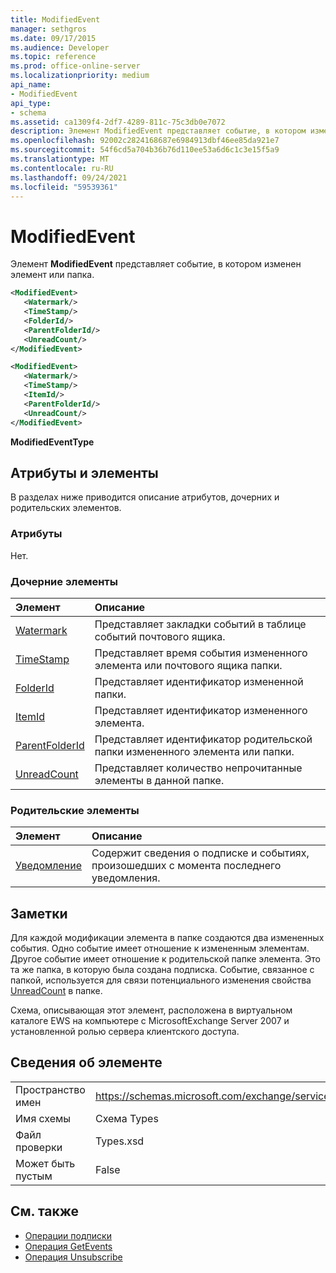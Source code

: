 ```yaml
---
title: ModifiedEvent
manager: sethgros
ms.date: 09/17/2015
ms.audience: Developer
ms.topic: reference
ms.prod: office-online-server
ms.localizationpriority: medium
api_name:
- ModifiedEvent
api_type:
- schema
ms.assetid: ca1309f4-2df7-4289-811c-75c3db0e7072
description: Элемент ModifiedEvent представляет событие, в котором изменен элемент или папка.
ms.openlocfilehash: 92002c2824168687e6984913dbf46ee85da921e7
ms.sourcegitcommit: 54f6cd5a704b36b76d110ee53a6d6c1c3e15f5a9
ms.translationtype: MT
ms.contentlocale: ru-RU
ms.lasthandoff: 09/24/2021
ms.locfileid: "59539361"
---
```

# <a name="modifiedevent"></a>ModifiedEvent

Элемент **ModifiedEvent** представляет событие, в котором изменен элемент или папка. 
  
```xml
<ModifiedEvent>
   <Watermark/>
   <TimeStamp/>
   <FolderId/>
   <ParentFolderId/>
   <UnreadCount/>
</ModifiedEvent>
```

```xml
<ModifiedEvent>
   <Watermark/>
   <TimeStamp/>
   <ItemId/> 
   <ParentFolderId/>
   <UnreadCount/>
</ModifiedEvent>
```

**ModifiedEventType**

## <a name="attributes-and-elements"></a>Атрибуты и элементы

В разделах ниже приводится описание атрибутов, дочерних и родительских элементов.
  
### <a name="attributes"></a>Атрибуты

Нет.
  
### <a name="child-elements"></a>Дочерние элементы

|**Элемент**|**Описание**|
|:-----|:-----|
|[Watermark](watermark.md) <br/> |Представляет закладки событий в таблице событий почтового ящика.  <br/> |
|[TimeStamp](timestamp.md) <br/> |Представляет время события измененного элемента или почтового ящика папки.  <br/> |
|[FolderId](folderid.md) <br/> |Представляет идентификатор измененной папки.  <br/> |
|[ItemId](itemid.md) <br/> |Представляет идентификатор измененного элемента.  <br/> |
|[ParentFolderId](parentfolderid.md) <br/> |Представляет идентификатор родительской папки измененного элемента или папки.  <br/> |
|[UnreadCount](unreadcount.md) <br/> |Представляет количество непрочитанные элементы в данной папке.  <br/> |
   
### <a name="parent-elements"></a>Родительские элементы

|**Элемент**|**Описание**|
|:-----|:-----|
|[Уведомление](notification-ex15websvcsotherref.md) <br/> |Содержит сведения о подписке и событиях, произошедших с момента последнего уведомления.  <br/> |
   
## <a name="remarks"></a>Заметки

Для каждой модификации элемента в папке создаются два измененных события. Одно событие имеет отношение к измененным элементам. Другое событие имеет отношение к родительской папке элемента. Это та же папка, в которую была создана подписка. Событие, связанное с папкой, используется для связи потенциального изменения свойства [UnreadCount](unreadcount.md) в папке. 
  
Схема, описывающая этот элемент, расположена в виртуальном каталоге EWS на компьютере с MicrosoftExchange Server 2007 и установленной ролью сервера клиентского доступа.
  
## <a name="element-information"></a>Сведения об элементе

|||
|:-----|:-----|
|Пространство имен  <br/> |https://schemas.microsoft.com/exchange/services/2006/types  <br/> |
|Имя схемы  <br/> |Схема Types  <br/> |
|Файл проверки  <br/> |Types.xsd  <br/> |
|Может быть пустым  <br/> |False  <br/> |
   
## <a name="see-also"></a>См. также

- [Операции подписки](subscribe-operation.md)  
- [Операция GetEvents](getevents-operation.md)  
- [Операция Unsubscribe](unsubscribe-operation.md)

